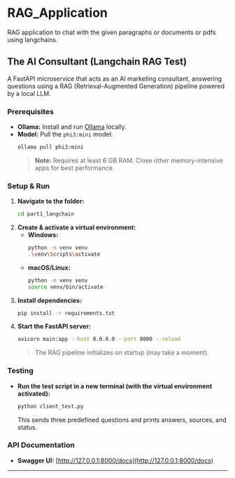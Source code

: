 # RAG_Application
RAG application to chat with the given paragraphs or documents or pdfs using langchains.

##  The AI Consultant (Langchain RAG Test)

A FastAPI microservice that acts as an AI marketing consultant, answering questions using a RAG (Retrieval-Augmented Generation) pipeline powered by a local LLM.

### Prerequisites

- **Ollama:** Install and run [Ollama](https://ollama.com/) locally.
- **Model:** Pull the `phi3:mini` model:
  ```bash
  ollama pull phi3:mini
  ```
  > **Note:** Requires at least 6 GB RAM. Close other memory-intensive apps for best performance.

### Setup & Run

1. **Navigate to the folder:**
   ```bash
   cd part1_langchain
   ```
2. **Create & activate a virtual environment:**
   - **Windows:**
     ```bash
     python -m venv venv
     .\venv\Scripts\activate
     ```
   - **macOS/Linux:**
     ```bash
     python -m venv venv
     source venv/bin/activate
     ```
3. **Install dependencies:**
   ```bash
   pip install -r requirements.txt
   ```
4. **Start the FastAPI server:**
   ```bash
   uvicorn main:app --host 0.0.0.0 --port 8000 --reload
   ```
   > The RAG pipeline initializes on startup (may take a moment).

### Testing

- **Run the test script in a new terminal (with the virtual environment activated):**
  ```bash
  python client_test.py
  ```
  This sends three predefined questions and prints answers, sources, and status.

### API Documentation

- **Swagger UI:** [http://127.0.0.1:8000/docs](http://127.0.0.1:8000/docs)

---
